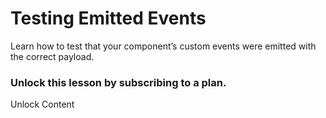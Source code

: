# Testing Emitted Events

Learn how to test that your component’s custom events were emitted with the correct payload.

### Unlock this lesson by subscribing to a plan.

Unlock Content